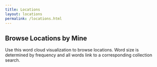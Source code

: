```yaml
---
title: Locations
layout: locations
permalink: /locations.html
---
```


## Browse Locations by Mine

Use this word cloud visualization to browse locations.
Word size is determined by frequency and all words link to a corresponding collection search.
